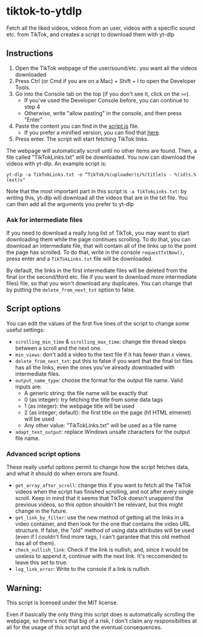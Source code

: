 # tiktok-to-ytdlp
Fetch all the liked videos, videos from an user, videos with a specific sound etc. from TikTok, and creates a script to download them with yt-dlp

## Instructions

1. Open the TikTok webpage of the user/sound/etc. you want all the videos downloaded
2. Press Ctrl (or Cmd if you are on a Mac) + Shift + I to open the Developer Tools. 
3. Go into the Console tab on the top (if you don't see it, click on the ```>>```).
   - If you've used the Developer Console before, you can continue to step 4
   - Otherwise, write "allow pasting" in the console, and then press "Enter"
4. Paste the content you can find in the [script.js](https://raw.githubusercontent.com/Dinoosauro/tiktok-to-ytdlp/main/script.js) file. 
   - If you prefer a minified version, you can find that [here](https://raw.githubusercontent.com/Dinoosauro/tiktok-to-ytdlp/main/script.min.js). 
5. Press enter. The script will start fetching TikTok links.

The webpage will automatically scroll until no other items are found. Then, a file called "TikTokLinks.txt" will be downloaded. You now can download the videos with yt-dlp. An example script is:

```yt-dlp -a TikTokLinks.txt -o “TikTok/%(uploader)s/%(title)s - %(id)s.%(ext)s"```

Note that the most important part in this script is ```-a TikTokLinks.txt```: by writing this, yt-dlp will download all the videos that are in the txt file. You can then add all the arguments you prefer to yt-dlp
### Ask for intermediate files
If you need to download a really long list of TikTok, you may want to start downloading them while the page continues scrolling. To do that, you can download an intermediate file, that will contain all of the links up to the point the page has scrolled. To do that, write in the console ```requestTxtNow()```, press enter and a ```TikTokLinks.txt``` file will be downloaded.

By default, the links in the first intermediate files will be deleted from the final (or the second/third etc. file if you want to download more intermediate files) file, so that you won't download any duplicates. You can change that by putting the ```delete_from_next_txt``` option to false.
## Script options
You can edit the values of the first five lines of the script to change some useful settings:
- ```scrolling_min_time``` & ```scrolling_max_time```: change the thread sleeps between a scroll and the next one.
- ```min_views```: don't add a video to the text file if it has fewer than _x_ views.
- ```delete_from_next_txt```: put this to false if you want that the final txt files has all the links, even the ones you've already downloaded with intermediate files. 
- ```output_name_type```: choose the format for the output file name. Valid inputs are:
    * A generic string: the file name will be exactly that
    * 0 (as integer): try fetching the title from some data tags
    * 1 (as integer): the webpage title will be used
    * 2 (as integer; default): the first title on the page (h1 HTML elmenet) will be used
    * Any other value: "TikTokLinks.txt" will be used as a file name
- ```adapt_text_output```: replace Windows unsafe characters for the output file name.
### Advanced script options
These really useful options permit to change how the script fetches data, and what it should do when errors are found.
- ```get_array_after_scroll```: change this if you want to fetch all the TikTok videos when the script has finished scrolling, and not after every single scroll. Keep in mind that it seems that TikTok doesn't unappend the previous videos, so this option shouldn't be relevant, but this might change in the future.
- ```get_link_by_filter```: use the new method of getting all the links in a video container, and then look for the one that contains the video URL structure. If false, the "old" method of using data attributes will be used (even if I couldn't find more tags, I can't garantee that this old method has all of them).
- ```check_nullish_link```: Check if the link is nullish, and, since it would be useless to append it, continue with the next link. It's reccomended to leave this set to true.
- ```log_link_error```: Write to the console if a link is nullish. 
## Warning:
This script is licensed under the MIT license.

Even if basically the only thing this script does is automatically scrolling the webpage, so there's not that big of a risk, I don't claim any responsibilties at all for the usage of this script and the eventual consequences.

